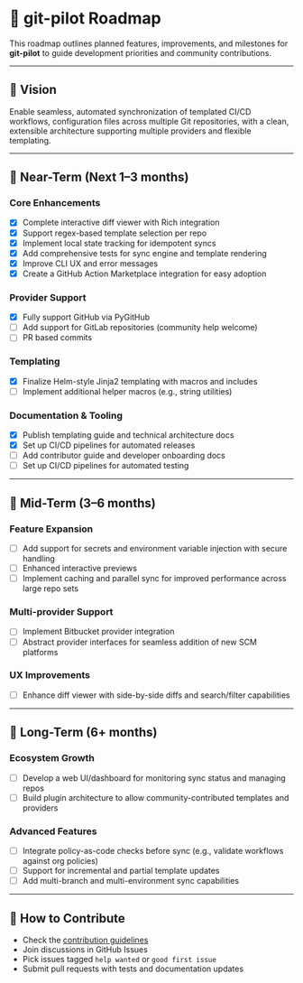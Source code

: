 # 🚀 git-pilot Roadmap

This roadmap outlines planned features, improvements, and milestones for **git-pilot** to guide development priorities and community contributions.

---

## 🎯 Vision

Enable seamless, automated synchronization of templated CI/CD workflows, configuration files across multiple Git repositories, with a clean, extensible architecture supporting multiple providers and flexible templating.

---

## 📅 Near-Term (Next 1–3 months)

### Core Enhancements

* [x] Complete interactive diff viewer with Rich integration
* [x] Support regex-based template selection per repo
* [x] Implement local state tracking for idempotent syncs
* [x] Add comprehensive tests for sync engine and template rendering
* [x] Improve CLI UX and error messages
* [x] Create a GitHub Action Marketplace integration for easy adoption

### Provider Support

* [x] Fully support GitHub via PyGitHub
* [ ] Add support for GitLab repositories (community help welcome)
* [ ] PR based commits

### Templating

* [x] Finalize Helm-style Jinja2 templating with macros and includes
* [ ] Implement additional helper macros (e.g., string utilities)

### Documentation & Tooling

* [x] Publish templating guide and technical architecture docs
* [x] Set up CI/CD pipelines for automated releases
* [ ] Add contributor guide and developer onboarding docs
* [ ] Set up CI/CD pipelines for automated testing

---

## 🔮 Mid-Term (3–6 months)

### Feature Expansion

* [ ] Add support for secrets and environment variable injection with secure handling
* [ ] Enhanced interactive previews
* [ ] Implement caching and parallel sync for improved performance across large repo sets

### Multi-provider Support

* [ ] Implement Bitbucket provider integration
* [ ] Abstract provider interfaces for seamless addition of new SCM platforms

### UX Improvements

* [ ] Enhance diff viewer with side-by-side diffs and search/filter capabilities
---

## 🌟 Long-Term (6+ months)

### Ecosystem Growth

* [ ] Develop a web UI/dashboard for monitoring sync status and managing repos
* [ ] Build plugin architecture to allow community-contributed templates and providers

### Advanced Features

* [ ] Integrate policy-as-code checks before sync (e.g., validate workflows against org policies)
* [ ] Support for incremental and partial template updates
* [ ] Add multi-branch and multi-environment sync capabilities

---

## 🧩 How to Contribute

* Check the [contribution guidelines](contributing.md)
* Join discussions in GitHub Issues
* Pick issues tagged `help wanted` or `good first issue`
* Submit pull requests with tests and documentation updates